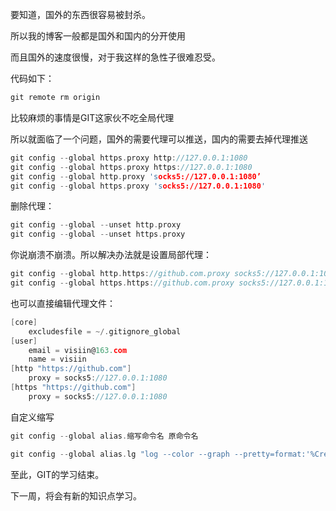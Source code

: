 要知道，国外的东西很容易被封杀。

所以我的博客一般都是国外和国内的分开使用

而且国外的速度很慢，对于我这样的急性子很难忍受。

代码如下：

```c
git remote rm origin
```

比较麻烦的事情是GIT这家伙不吃全局代理

所以就面临了一个问题，国外的需要代理可以推送，国内的需要去掉代理推送

```c
git config --global https.proxy http://127.0.0.1:1080 
git config --global https.proxy https://127.0.0.1:1080 
git config --global http.proxy 'socks5://127.0.0.1:1080’ 
git config --global https.proxy 'socks5://127.0.0.1:1080'
```

删除代理：

```c
git config --global --unset http.proxy
git config --global --unset https.proxy
```

你说崩溃不崩溃。所以解决办法就是设置局部代理：

```c
git config --global http.https://github.com.proxy socks5://127.0.0.1:1080 
git config --global https.https://github.com.proxy socks5://127.0.0.1:1080
```

也可以直接编辑代理文件：

```c
[core]
	excludesfile = ~/.gitignore_global
[user]
	email = visiin@163.com
	name = visiin
[http "https://github.com"]
	proxy = socks5://127.0.0.1:1080
[https "https://github.com"]
	proxy = socks5://127.0.0.1:1080

```

自定义缩写

```c
git config --global alias.缩写命令名 原命令名
```

```c
git config --global alias.lg "log --color --graph --pretty=format:'%Cred%h%Creset -%C(yellow)%d%Creset %s %Cgreen(%cr) %C(bold blue)<%an>%Creset' --abbrev-commit"
```

至此，GIT的学习结束。

下一周，将会有新的知识点学习。



